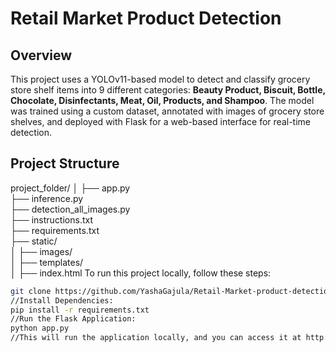# Retail Market Product Detection

## Overview
This project uses a YOLOv11-based model to detect and classify grocery store shelf items into 9 different categories: **Beauty Product, Biscuit, Bottle, Chocolate, Disinfectants, Meat, Oil, Products, and Shampoo**. The model was trained using a custom dataset, annotated with images of grocery store shelves, and deployed with Flask for a web-based interface for real-time detection.

## Project Structure
project_folder/
│
├── app.py                   
├── inference.py    
├── detection_all_images.py  
├── instructions.txt       
├── requirements.txt         
├── static/                  
│   ├── images/                            
│
├── templates/             
│   ├── index.html
To run this project locally, follow these steps:

```bash
git clone https://github.com/YashaGajula/Retail-Market-product-detection.git
//Install Dependencies:
pip install -r requirements.txt
//Run the Flask Application:
python app.py
//This will run the application locally, and you can access it at http://127.0.0.1:5000/ in your browser.
